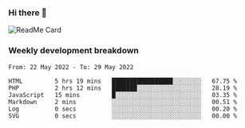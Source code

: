 ### Hi there 👋

<!--
**itzcy/itzcy** is a ✨ _special_ ✨ repository because its `README.md` (this file) appears on your GitHub profile.

Here are some ideas to get you started:

- 🔭 I’m currently working on ...
- 🌱 I’m currently learning ...
- 👯 I’m looking to collaborate on ...
- 🤔 I’m looking for help with ...
- 💬 Ask me about ...
- 📫 How to reach me: ...
- 😄 Pronouns: ...
- ⚡ Fun fact: ...
-->
![ReadMe Card](https://github-readme-stats.vercel.app/api?username=itzcy&show_icons=true&title_color=2d3198&icon_color=797cb8&text_color=24292e&bg_color=f6f8fa)

### Weekly development breakdown
<!--START_SECTION:waka-->

```text
From: 22 May 2022 - To: 29 May 2022

HTML         5 hrs 19 mins   █████████████████░░░░░░░░   67.75 %
PHP          2 hrs 12 mins   ███████░░░░░░░░░░░░░░░░░░   28.19 %
JavaScript   15 mins         █░░░░░░░░░░░░░░░░░░░░░░░░   03.35 %
Markdown     2 mins          ░░░░░░░░░░░░░░░░░░░░░░░░░   00.51 %
Log          0 secs          ░░░░░░░░░░░░░░░░░░░░░░░░░   00.20 %
SVG          0 secs          ░░░░░░░░░░░░░░░░░░░░░░░░░   00.00 %
```

<!--END_SECTION:waka-->
